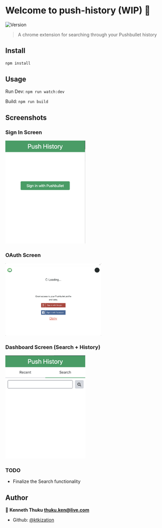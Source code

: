 # Welcome to push-history (WIP) 🚧
![Version](https://img.shields.io/badge/version-1.0.0-blue.svg?cacheSeconds=2592000)

> A chrome extension for searching through your Pushbullet history

## Install

```sh
npm install
```

## Usage
Run Dev: `npm run watch:dev` 

Build: `npm run build` 

## Screenshots
### Sign In Screen
<img src="screenshots/sign_in.png" alt="sign_in_screen" width="250"/>

### OAuth Screen
<img src="screenshots/oauth.png" alt="oauth_screen" width="300"/>

### Dashboard Screen (Search + History)
<img src="screenshots/dashboard.png" alt="dashboard_screen" width="250"/>

### TODO
* Finalize the Search functionality

## Author

👤 **Kenneth Thuku <thuku.ken@live.com>**

* Github: [@ktkization](https://github.com/ktkization)



